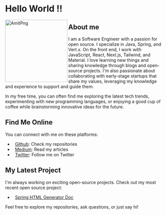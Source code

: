 # Hello  World !!

<img src="https://github.com/gyawaliamit7/gyawaliamit7.github.io/assets/34220616/5236ad74-c47a-49c9-b573-d077f6c55aaa" width="200" height="200" alt="AmitPng" align="left">

## About me
I am a Software Engineer with a passion for open source. I specialize in Java, Spring, and Vert.x. On the front end, I work with JavaScript, React, Next.js, Tailwind, and Material. I love learning new things and sharing knowledge through blogs and open-source projects. I'm also passionate about collaborating with early-stage startups that share my values, leveraging my knowledge and experience to support and guide them.

In my free time, you can often find me exploring the latest tech trends, experimenting with new programming languages, or enjoying a good cup of coffee while brainstorming innovative ideas for the future.



## Find Me Online

You can connect with me on these platforms:

*   [Github](https://github.com/gyawaliamit7): Check my repositories  
*   [Medium](https://medium.com/@gyawaliamit): Read my articles  
*   [Twitter](https://twitter.com/gyawaliamit7): Follow me on Twitter

## My Latest Project

I'm always working on exciting open-source projects. Check out my most recent open source project:

*   [Spring HTML Generator Doc](https://gyawaliamit7.github.io/spring-html-generator-doc)

Feel free to explore my repositories, ask questions, or just say hi!

